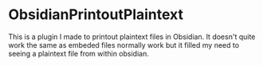 # ObsidianPrintoutPlaintext
This is a plugin I made to printout plaintext files in Obsidian. It doesn't quite work the same as embeded files normally work but it filled my need to seeing a plaintext file from within obsidian.
